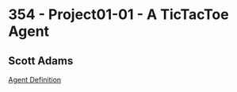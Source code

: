 # 354 - Project01-01 - A TicTacToe Agent
## Scott Adams 
[Agent Definition](https://docs.google.com/document/d/1SUFeysq0RPa_5e0i0fdycC2DQrJOicrMbksSTsSqe20/edit?usp=sharing) 
